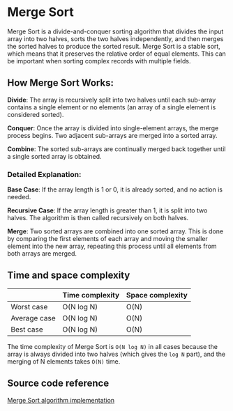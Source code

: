 # Merge Sort

Merge Sort is a divide-and-conquer sorting algorithm that divides the input array into two halves, sorts the two halves independently, and then merges the sorted halves to produce the sorted result. Merge Sort is a stable sort, which means that it preserves the relative order of equal elements. This can be important when sorting complex records with multiple fields.

## How Merge Sort Works:

__Divide__: The array is recursively split into two halves until each sub-array contains a single element or no elements (an array of a single element is considered sorted).

__Conquer__: Once the array is divided into single-element arrays, the merge process begins. Two adjacent sub-arrays are merged into a sorted array.

__Combine__: The sorted sub-arrays are continually merged back together until a single sorted array is obtained.


### Detailed Explanation:

__Base Case__: If the array length is 1 or 0, it is already sorted, and no action is needed.

__Recursive Case__: If the array length is greater than 1, it is split into two halves. The algorithm is then called recursively on both halves.

__Merge__: Two sorted arrays are combined into one sorted array. This is done by comparing the first elements of each array and moving the smaller element into the new array, repeating this process until all elements from both arrays are merged.


## Time and space complexity

|              	| Time complexity 	| Space complexity 	|
|--------------	|-----------------	|------------------	|
| Worst case   	| O(N log N)      	| O(N)             	|
| Average case 	| O(N log N)      	| O(N)             	|
| Best case    	| O(N log N)      	| O(N)             	|

The time complexity of Merge Sort is `O(N log N)` in all cases because the array is always divided into two halves (which gives the `log N` part), and the merging of N elements takes `O(N)` time.


## Source code reference

[Merge Sort algorithm implementation](../../Algorithms/SortingAlgorithms/MergeSorter.cs)